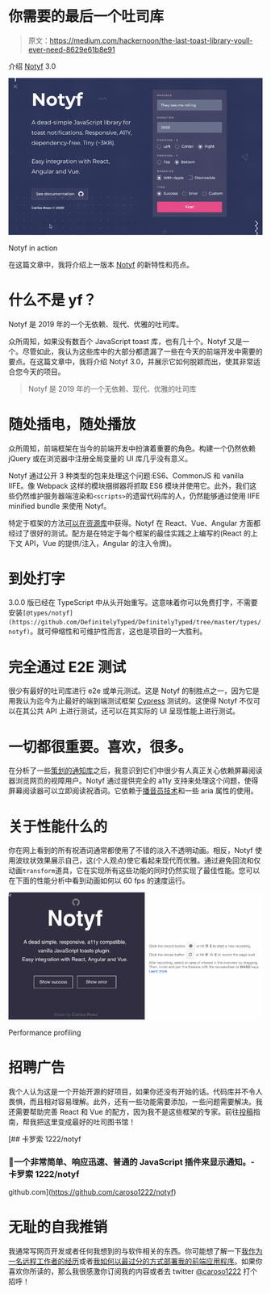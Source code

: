 # 你需要的最后一个吐司库

> 原文：<https://medium.com/hackernoon/the-last-toast-library-youll-ever-need-8629e61b8e91>

介绍 [Notyf](https://github.com/caroso1222/notyf) 3.0

![](img/88902f74567e54c593d0cc1bcb80998e.png)

Notyf in action

在这篇文章中，我将介绍上一版本 [Notyf](https://github.com/caroso1222/notyf) 的新特性和亮点。

# 什么不是 yf？

Notyf 是 2019 年的一个无依赖、现代、优雅的吐司库。

众所周知，如果没有数百个 JavaScript toast 库，也有几十个。Notyf 又是一个。尽管如此，我认为这些库中的大部分都遗漏了一些在今天的前端开发中需要的要点。在这篇文章中，我将介绍 Notyf 3.0，并展示它如何脱颖而出，使其非常适合您今天的项目。

> Notyf 是 2019 年的一个无依赖、现代、优雅的吐司库

# 随处插电，随处播放

众所周知，前端框架在当今的前端开发中扮演着重要的角色。构建一个仍然依赖 jQuery 或在浏览器中注册全局变量的 UI 库几乎没有意义。

Notyf 通过公开 3 种类型的包来处理这个问题:ES6、CommonJS 和 vanilla IIFE。像 Webpack 这样的模块捆绑器将抓取 ES6 模块并使用它。此外，我们这些仍然维护服务器端渲染和`<scripts>`的遗留代码库的人，仍然能够通过使用 IIFE minified bundle 来使用 Notyf。

特定于框架的方法[可以在资源库](https://github.com/caroso1222/notyf/blob/master/recipes/README.md)中获得。Notyf 在 React、Vue、Angular 方面都经过了很好的测试。配方是在特定于每个框架的最佳实践之上编写的(React 的上下文 API，Vue 的提供/注入，Angular 的注入令牌)。

# 到处打字

3.0.0 版已经在 TypeScript 中从头开始重写。这意味着你可以免费打字，不需要安装`[@types/notyf](https://github.com/DefinitelyTyped/DefinitelyTyped/tree/master/types/notyf)`。就可伸缩性和可维护性而言，这也是项目的一大胜利。

# **完全通过 E2E 测试**

很少有最好的吐司库进行 e2e 或单元测试。这是 Notyf 的制胜点之一，因为它是用我认为迄今为止最好的端到端测试框架 [Cypress](https://www.cypress.io/) 测试的。这使得 Notyf 不仅可以在其公共 API 上进行测试，还可以在其实际的 UI 呈现性能上进行测试。

# 一切都很重要。喜欢，很多。

在分析了一些[策划的通知库](https://ourcodeworld.com/articles/read/52/top-10-best-notification-libraries-and-plugins-for-javascript-and-jquery)之后，我意识到它们中很少有人真正关心依赖屏幕阅读器浏览网页的视障用户。Notyf 通过提供完全的 a11y 支持来处理这个问题，使得屏幕阅读器可以立即阅读祝酒词。它依赖于[播音员技术](https://github.com/caroso1222/notyf/blob/master/src/notyf.view.ts#L140-L174)和一些 aria 属性的使用。

# 关于性能什么的

你在网上看到的所有祝酒词通常都使用了不错的淡入不透明动画。相反，Notyf 使用波纹状效果展示自己，这(个人观点)使它看起来现代而优雅。通过避免回流和仅动画`transform`道具，它在实现所有这些功能的同时仍然实现了最佳性能。您可以在下面的性能分析中看到动画如何以 60 fps 的速度运行。

![](img/118748ba1b74649ee6b6667031623885.png)

Performance profiling

# 招聘广告

我个人认为这是一个开始开源的好项目，如果你还没有开始的话。代码库并不令人畏惧，而且相对容易理解。此外，还有一些功能需要添加，一些问题需要解决。我还需要帮助完善 React 和 Vue 的配方，因为我不是这些框架的专家。前往[投稿](https://github.com/caroso1222/notyf/blob/master/CONTRIBUTING.md)指南，帮我把这里变成最好的吐司图书馆！

[](https://github.com/caroso1222/notyf) [## 卡罗索 1222/notyf

### 👻一个非常简单、响应迅速、普通的 JavaScript 插件来显示通知。-卡罗索 1222/notyf

github.com](https://github.com/caroso1222/notyf) 

# 无耻的自我推销

我通常写网页开发或者任何我想到的与软件相关的东西。你可能想了解一下[我作为一名远程工作者的经历](https://codeburst.io/how-i-got-accepted-into-the-best-remote-working-platforms-a9250041531f)或者[我如何以最过分的方式部署我的前端应用程序](https://hackernoon.com/deploying-frontend-applications-the-fun-way-bc3f69e15331)。如果你喜欢你所读的，那么我很感激你订阅我的内容或者去 twitter [@caroso1222](https://twitter.com/caroso1222) 打个招呼！